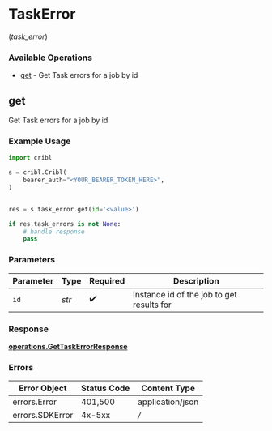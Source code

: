 # TaskError
(*task_error*)

### Available Operations

* [get](#get) - Get Task errors for a job by id

## get

Get Task errors for a job by id

### Example Usage

```python
import cribl

s = cribl.Cribl(
    bearer_auth="<YOUR_BEARER_TOKEN_HERE>",
)


res = s.task_error.get(id='<value>')

if res.task_errors is not None:
    # handle response
    pass
```

### Parameters

| Parameter                                 | Type                                      | Required                                  | Description                               |
| ----------------------------------------- | ----------------------------------------- | ----------------------------------------- | ----------------------------------------- |
| `id`                                      | *str*                                     | :heavy_check_mark:                        | Instance id of the job to get results for |


### Response

**[operations.GetTaskErrorResponse](../../models/operations/gettaskerrorresponse.md)**
### Errors

| Error Object     | Status Code      | Content Type     |
| ---------------- | ---------------- | ---------------- |
| errors.Error     | 401,500          | application/json |
| errors.SDKError  | 4x-5xx           | */*              |
